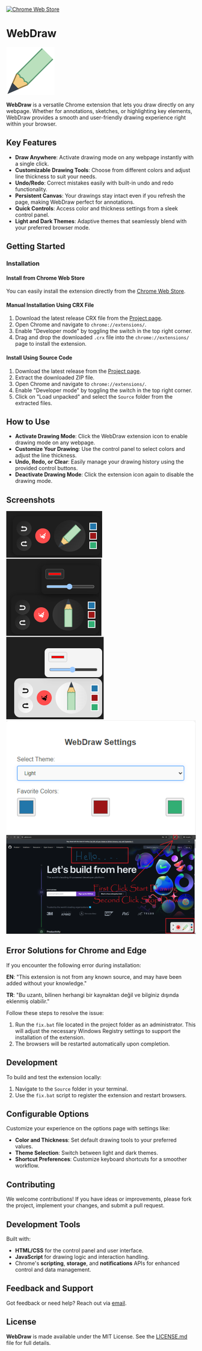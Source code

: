 [![Chrome Web Store](https://img.shields.io/badge/Download-Chrome%20Web%20Store-brightgreen.svg?style=for-the-badge&logo=google-chrome)](https://chromewebstore.google.com/detail/webdraw/your-extension-id)

# WebDraw

![WebDraw Icon](./src/icons/draw-128.png)

**WebDraw** is a versatile Chrome extension that lets you draw directly on any webpage. Whether for annotations, sketches, or highlighting key elements, WebDraw provides a smooth and user-friendly drawing experience right within your browser.

## Key Features

- **Draw Anywhere**: Activate drawing mode on any webpage instantly with a single click.
- **Customizable Drawing Tools**: Choose from different colors and adjust line thickness to suit your needs.
- **Undo/Redo**: Correct mistakes easily with built-in undo and redo functionality.
- **Persistent Canvas**: Your drawings stay intact even if you refresh the page, making WebDraw perfect for annotations.
- **Quick Controls**: Access color and thickness settings from a sleek control panel.
- **Light and Dark Themes**: Adaptive themes that seamlessly blend with your preferred browser mode.

## Getting Started

### Installation

#### Install from Chrome Web Store

You can easily install the extension directly from the [Chrome Web Store](https://chromewebstore.google.com/detail/webdraw/your-extension-id).

#### Manual Installation Using CRX File

1. Download the latest release CRX file from the [Project page](https://github.com/firatkaanbitmez/chrome-webdraw-extension/releases).
2. Open Chrome and navigate to `chrome://extensions/`.
3. Enable "Developer mode" by toggling the switch in the top right corner.
4. Drag and drop the downloaded `.crx` file into the `chrome://extensions/` page to install the extension.

#### Install Using Source Code

1. Download the latest release from the [Project page](https://github.com/firatkaanbitmez/chrome-webdraw-extension).
2. Extract the downloaded ZIP file.
3. Open Chrome and navigate to `chrome://extensions/`.
4. Enable "Developer mode" by toggling the switch in the top right corner.
5. Click on "Load unpacked" and select the `Source` folder from the extracted files.

## How to Use

- **Activate Drawing Mode**: Click the WebDraw extension icon to enable drawing mode on any webpage.
- **Customize Your Drawing**: Use the control panel to select colors and adjust the line thickness.
- **Undo, Redo, or Clear**: Easily manage your drawing history using the provided control buttons.
- **Deactivate Drawing Mode**: Click the extension icon again to disable the drawing mode.

## Screenshots

![Screenshot 1](./src/screenshot/s1.png)
![Screenshot 2](./src/screenshot/s2.png)
![Screenshot 3](./src/screenshot/s3.png)
![Screenshot 4](./src/screenshot/s4.png)
![Screenshot 5](./src/screenshot/s5.png)



## Error Solutions for Chrome and Edge

If you encounter the following error during installation:

**EN**: "This extension is not from any known source, and may have been added without your knowledge."

**TR**: "Bu uzantı, bilinen herhangi bir kaynaktan değil ve bilginiz dışında eklenmiş olabilir."

Follow these steps to resolve the issue:

1. Run the `fix.bat` file located in the project folder as an administrator. This will adjust the necessary Windows Registry settings to support the installation of the extension.
2. The browsers will be restarted automatically upon completion.

## Development

To build and test the extension locally:

1. Navigate to the `Source` folder in your terminal.
2. Use the `fix.bat` script to register the extension and restart browsers.

## Configurable Options

Customize your experience on the options page with settings like:
- **Color and Thickness**: Set default drawing tools to your preferred values.
- **Theme Selection**: Switch between light and dark themes.
- **Shortcut Preferences**: Customize keyboard shortcuts for a smoother workflow.

## Contributing

We welcome contributions! If you have ideas or improvements, please fork the project, implement your changes, and submit a pull request.

## Development Tools

Built with:
- **HTML/CSS** for the control panel and user interface.
- **JavaScript** for drawing logic and interaction handling.
- Chrome's **scripting**, **storage**, and **notifications** APIs for enhanced control and data management.

## Feedback and Support

Got feedback or need help? Reach out via [email](mailto:firatbitmez.dev@gmail.com).

## License

**WebDraw** is made available under the MIT License. See the [LICENSE.md](LICENSE.md) file for full details.
